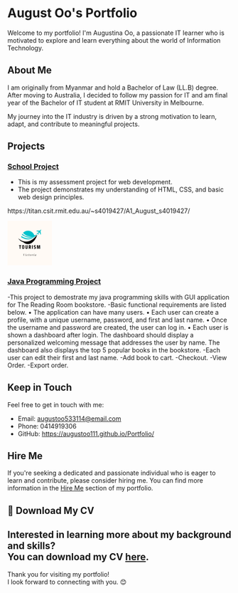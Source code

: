 # August Oo's Portfolio

<p align="none">
 
</p>

Welcome to my portfolio! I'm Augustina Oo, a passionate IT learner who is motivated to explore and learn everything about the world of Information Technology.

## About Me

I am originally from Myanmar and hold a Bachelor of Law (LL.B) degree. After moving to Australia, I decided to follow my passion for IT and am final year of the Bachelor of IT student at RMIT University in Melbourne.

My journey into the IT industry is driven by a strong motivation to learn, adapt, and contribute to meaningful projects.

## Projects

### [School Project](https://titan.csit.rmit.edu.au/~s4019427/Aug3-AugustOos_4019427/)
- This is my assessment project for web development.
- The project demonstrates my understanding of HTML, CSS, and basic web design principles.
<p align="none">
 https://titan.csit.rmit.edu.au/~s4019427/A1_August_s4019427/</p>
 <p>
  <img src="A1_AugustOo_s4019427/images/tourism.png" alt="Project 1" style="width:100px;">
</p>

### [Java Programming Project](https://github.com/FurtherJavaProgramming/assignment2-augustoo111)
<p align="none">
-This project to demostrate my java programming skills with GUI application for The Reading Room
bookstore.
-Basic functional requirements are listed below.
• The application can have many users.
• Each user can create a profile, with a unique username, password, and first and last name.
• Once the username and password are created, the user can log in.
• Each user is shown a dashboard after login. The dashboard should display a personalized
welcoming message that addresses the user by name. The dashboard also displays the
top 5 popular books in the bookstore. 
 -Each user can edit their first and last name.
 -Add book to cart.
 -Checkout.
 -View Order.
 -Export order.
</p>


## Keep in Touch

Feel free to get in touch with me:
- Email: augustoo533114@email.com
- Phone: 0414919306
- GitHub: https://augustoo111.github.io/Portfolio/

## Hire Me

If you're seeking a dedicated and passionate individual who is eager to learn and contribute, please consider hiring me. You can find more information in the [Hire Me](hireme.html) section of my portfolio.

## 📄 Download My CV

Interested in learning more about my background and skills?  
You can download my CV [here](images/CV.pdf).
---

Thank you for visiting my portfolio!  
I look forward to connecting with you. 😊

